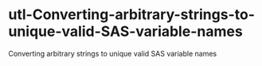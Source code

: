 # utl-Converting-arbitrary-strings-to-unique-valid-SAS-variable-names
Converting arbitrary strings to unique valid SAS variable names
